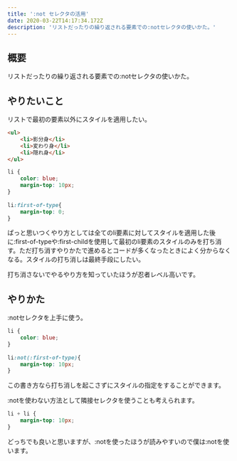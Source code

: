 ```yaml
---
title: ':not セレクタの活用'
date: 2020-03-22T14:17:34.172Z
description: 'リストだったりの繰り返される要素での:notセレクタの使いかた。'
---
```

## 概要

リストだったりの繰り返される要素での:notセレクタの使いかた。

## やりたいこと

リストで最初の要素以外にスタイルを適用したい。
```html
<ul>
    <li>影分身</li>
    <li>変わり身</li>
    <li>隠れ身</li>
</ul>
```
```css
li {
    color: blue;
    margin-top: 10px;
}
    
li:first-of-type{
    margin-top: 0;
}
```
ぱっと思いつくやり方としては全てのli要素に対してスタイルを適用した後に:first-of-typeや:first-childを使用して最初のli要素のスタイルのみを打ち消す。ただ打ち消すやりかたで進めるとコードが多くなったときによく分からなくなる。スタイルの打ち消しは最終手段にしたい。

打ち消さないでやるやり方を知っていたほうが忍者レベル高いです。

## やりかた

:notセレクタを上手に使う。
```css
li {
    color: blue;
}
    
li:not(:first-of-type){
    margin-top: 10px;
}
```
この書き方なら打ち消しを起こさずにスタイルの指定をすることができます。

:notを使わない方法として隣接セレクタを使うことも考えられます。
```css
li + li {
    margin-top: 10px;
}
```
どっちでも良いと思いますが、:notを使ったほうが読みやすいので僕は:notを使います。
